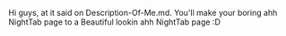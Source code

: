 Hi guys, at it said on Description-Of-Me.md. You'll make your boring ahh NightTab page to a Beautiful lookin ahh NightTab page :D
